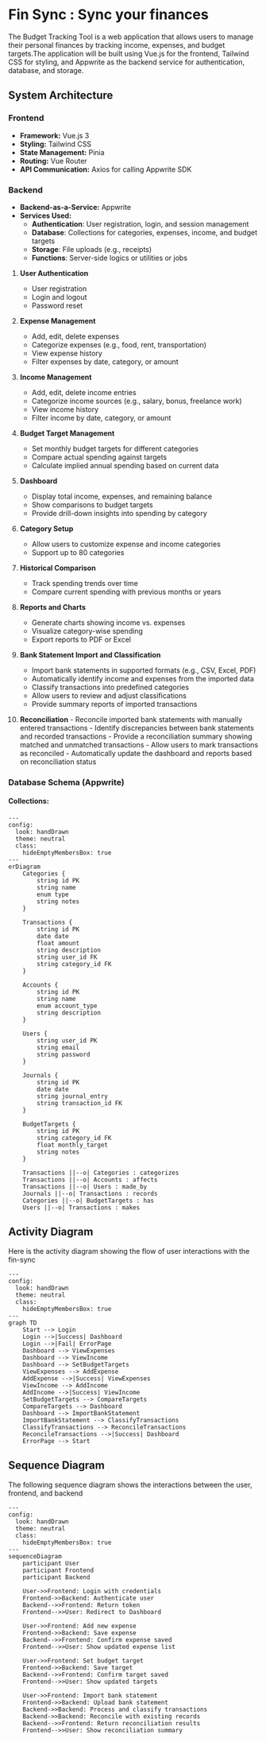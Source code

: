 # Fin Sync : Sync your finances
The Budget Tracking Tool is a web application that allows users to manage their personal finances by tracking income, expenses, and budget targets.The application will be built using Vue.js for the frontend, Tailwind CSS for styling, and Appwrite as the backend service for authentication, database, and storage.

## System Architecture

### Frontend
-   **Framework:** Vue.js 3
-   **Styling:** Tailwind CSS
-   **State Management:** Pinia
-   **Routing:** Vue Router
-   **API Communication:** Axios for calling Appwrite SDK

### Backend
-   **Backend-as-a-Service:** Appwrite
-   **Services Used:**
    -   **Authentication**: User registration, login, and session management
    -   **Database**: Collections for categories, expenses, income, and budget targets
    -   **Storage**: File uploads (e.g., receipts)
    -   **Functions**: Server-side logics or utilities or jobs

1.  **User Authentication**
    -   User registration
    -   Login and logout
    -   Password reset

2.  **Expense Management**
    -   Add, edit, delete expenses
    -   Categorize expenses (e.g., food, rent, transportation)
    -   View expense history
    -   Filter expenses by date, category, or amount

3.  **Income Management**
    -   Add, edit, delete income entries
    -   Categorize income sources (e.g., salary, bonus, freelance work)
    -   View income history
    -   Filter income by date, category, or amount

4.  **Budget Target Management**
    -   Set monthly budget targets for different categories
    -   Compare actual spending against targets
    -   Calculate implied annual spending based on current data

5.  **Dashboard**
    -   Display total income, expenses, and remaining balance
    -   Show comparisons to budget targets
    -   Provide drill-down insights into spending by category

6.  **Category Setup**
    -   Allow users to customize expense and income categories
    -   Support up to 80 categories

7.  **Historical Comparison**
    -   Track spending trends over time
    -   Compare current spending with previous months or years

8.  **Reports and Charts**
    -   Generate charts showing income vs. expenses
    -   Visualize category-wise spending
    -   Export reports to PDF or Excel

9.  **Bank Statement Import and Classification**
    -   Import bank statements in supported formats (e.g., CSV, Excel, PDF)
    -   Automatically identify income and expenses from the imported data
    -   Classify transactions into predefined categories
    -   Allow users to review and adjust classifications
    -   Provide summary reports of imported transactions

10.  **Reconciliation**
    -   Reconcile imported bank statements with manually entered transactions
    -   Identify discrepancies between bank statements and recorded transactions
    -   Provide a reconciliation summary showing matched and unmatched transactions
    -   Allow users to mark transactions as reconciled
    -   Automatically update the dashboard and reports based on reconciliation status

### Database Schema (Appwrite)

#### **Collections:**
```mermaid
---
config:
  look: handDrawn
  theme: neutral
  class:
    hideEmptyMembersBox: true
---
erDiagram
    Categories {
        string id PK
        string name
        enum type 
        string notes
    }

    Transactions {
        string id PK
        date date
        float amount
        string description
        string user_id FK
        string category_id FK
    }

    Accounts {
        string id PK
        string name
        enum account_type 
        string description
    }

    Users {
        string user_id PK
        string email
        string password
    }

    Journals {
        string id PK
        date date
        string journal_entry
        string transaction_id FK
    }

    BudgetTargets {
        string id PK
        string category_id FK
        float monthly_target
        string notes
    }

    Transactions ||--o| Categories : categorizes
    Transactions ||--o| Accounts : affects
    Transactions ||--o| Users : made_by
    Journals ||--o| Transactions : records
    Categories ||--o| BudgetTargets : has
    Users ||--o| Transactions : makes
```

## Activity Diagram
Here is the activity diagram showing the flow of user interactions with the fin-sync
```mermaid
---
config:
  look: handDrawn
  theme: neutral
  class:
    hideEmptyMembersBox: true
---
graph TD
    Start --> Login
    Login -->|Success| Dashboard
    Login -->|Fail| ErrorPage
    Dashboard --> ViewExpenses
    Dashboard --> ViewIncome
    Dashboard --> SetBudgetTargets
    ViewExpenses --> AddExpense
    AddExpense -->|Success| ViewExpenses
    ViewIncome --> AddIncome
    AddIncome -->|Success| ViewIncome
    SetBudgetTargets --> CompareTargets
    CompareTargets --> Dashboard
    Dashboard --> ImportBankStatement
    ImportBankStatement --> ClassifyTransactions
    ClassifyTransactions --> ReconcileTransactions
    ReconcileTransactions -->|Success| Dashboard
    ErrorPage --> Start
```

## Sequence Diagram

The following sequence diagram shows the interactions between the user, frontend, and backend
```mermaid
---
config:
  look: handDrawn
  theme: neutral
  class:
    hideEmptyMembersBox: true
---
sequenceDiagram
    participant User
    participant Frontend
    participant Backend

    User->>Frontend: Login with credentials
    Frontend->>Backend: Authenticate user
    Backend-->>Frontend: Return token
    Frontend-->>User: Redirect to Dashboard

    User->>Frontend: Add new expense
    Frontend->>Backend: Save expense
    Backend-->>Frontend: Confirm expense saved
    Frontend-->>User: Show updated expense list

    User->>Frontend: Set budget target
    Frontend->>Backend: Save target
    Backend-->>Frontend: Confirm target saved
    Frontend-->>User: Show updated targets

    User->>Frontend: Import bank statement
    Frontend->>Backend: Upload bank statement
    Backend->>Backend: Process and classify transactions
    Backend->>Backend: Reconcile with existing records
    Backend-->>Frontend: Return reconciliation results
    Frontend-->>User: Show reconciliation summary
```
